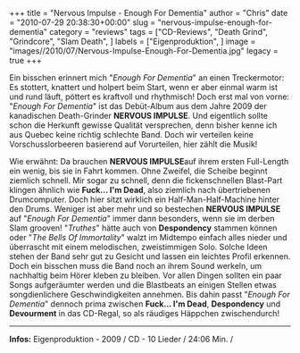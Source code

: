 +++
title = "Nervous Impulse - Enough For Dementia"
author = "Chris"
date = "2010-07-29 20:38:30+00:00"
slug = "nervous-impulse-enough-for-dementia"
category = "reviews"
tags = ["CD-Reviews", "Death Grind", "Grindcore", "Slam Death", ]
labels = ["Eigenproduktion", ]
image = "images//2010/07/Nervous-Impulse-Enough-For-Dementia.jpg"
legacy = true
+++

Ein bisschen erinnert mich "_Enough For Dementia_" an einen Treckermotor: Es stottert, knattert und holpert beim Start, wenn er aber einmal warm ist und rund läuft, pöttert es kraftvoll und rhythmisch! Doch erst mal von vorne: "_Enough For Dementia_" ist das Debüt-Album aus dem Jahre 2009 der kanadischen Death-Grinder **NERVOUS IMPULSE**. Und eigentlich sollte schon die Herkunft gewisse Qualität versprechen, denn bisher kenne ich aus Quebec keine richtig schlechte Band. Doch wir verteilen keine Vorschusslorbeeren basierend auf Vorurteilen, hier zählt die Musik!

Wie erwähnt: Da brauchen **NERVOUS IMPULSE**auf ihrem ersten Full-Length ein wenig, bis sie in Fahrt kommen. Ohne Zweifel, die Scheibe beginnt ziemlich schnell. Mir sogar zu schnell, denn die fickenschnellen Blast-Part klingen ähnlich wie **Fuck... I'm Dead**, also ziemlich nach übertriebenen Drumcomputer. Doch hier sitzt wirklich ein Half-Man-Half-Machine hinter den Drums. Weniger ist aber mehr und so bestechen **NERVOUS IMPULSE** auf "_Enough For Dementia_" immer dann besonders, wenn sie im derben Slam grooven! "_Truthes_" hätte auch von **Despondency** stammen können oder "_The Bells Of Immortality_" walzt im Midtempo einfach alles nieder und überrascht mit einem melodischen, zweistimmigen Solo. Solche Ideen stehen der Band sehr gut zu Gesicht und lassen ein leichtes Profil erkennen. Doch ein bisschen muss die Band noch an ihrem Sound werkeln, um nachhaltig beim Hörer kleben zu bleiben. Vor allen Dingen sollten ein paar Songs aufgeräumter werden und die Blastbeats an einigen Stellen etwas songdienlichere Geschwindigkeiten annehmen. Bis dahin passt "_Enough For Dementia_" dennoch prima zwischen **Fuck... I'm Dead**, **Despondency** und **Devourment** in das CD-Regal, so als räudiges Häppchen zwischendurch!





---
**Infos:**
Eigenproduktion - 2009 / 
CD - 10 Lieder / 24:06 Min. / 
